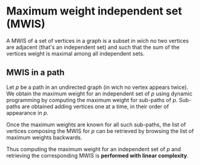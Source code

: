 # Maximum weight independent set (MWIS)

A MWIS of a set of vertices in a graph is a subset in wich no two
vertices are adjacent (that's an independent set) and such that the
sum of the vertices weight is maximal among all independent sets.

## MWIS in a path

Let _p_ be a path in an undirected graph (in wich no vertex appears
twice). We obtain the maximum weight for an independent set of _p_
using dynamic programming by computing the maximum weight for
sub-paths of _p_. Sub-paths are obtained adding vertices one at a
time, in their order of appearance in _p_.

Once the maximum weights are known for all such sub-paths, the list of
vertices composing the MWIS for _p_ can be retrieved by browsing the
list of maximum weights backwards.

Thus computing the maximum weight for an independent set of _p_ and
retrieving the corresponding MWIS is **performed with linear
complexity**.


